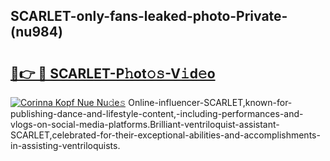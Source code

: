 ## SCARLET-only-fans​-leaked-photo​-Private-(nu984)


# <h2><a href="https://mediaupload.pro?title=SCARLET&ref=git">🔗👉 🔴 SCARLET-P𝚑ot𝚘𝚜-V𝚒d𝚎o</a></h2>

[![Corinna Kopf Nue Nu𝚍e𝚜](https://i.imgur.com/0qMVB7G.gif)](https://mediaupload.pro?title=SCARLET&ref=git)
Online-influencer-SCARLET,known-for-publishing-dance-and-lifestyle-content,-including-performances-and-vlogs-on-social-media-platforms.Brilliant-ventriloquist-assistant-SCARLET,celebrated-for-their-exceptional-abilities-and-accomplishments-in-assisting-ventriloquists.  